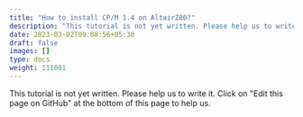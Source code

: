 ```yaml
---
title: "How to install CP/M 1.4 on AltairZ80?"
description: "This tutorial is not yet written. Please help us to write it. Click on 'Edit this page on GitHub' at the bottom of this page to help us."
date: 2023-03-02T09:08:56+05:30
draft: false
images: []
type: docs
weight: 111001
---
```


This tutorial is not yet written. Please help us to write it. Click on "Edit this page on GitHub" at the bottom of this page to help us.
